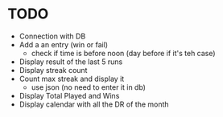 # TODO

 + Connection with DB
 + Add a an entry (win or fail)
 	+ check if time is before noon (day before if it's teh case)
 + Display result of the last 5 runs
 + Display streak count
 + Count max streak and display it
 	+ use json (no need to enter it in db)
 + Display Total Played and Wins
 + Display calendar with all the DR of the month